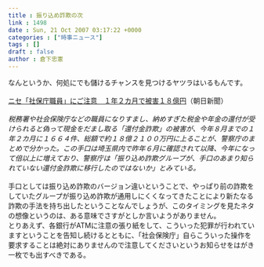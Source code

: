 ```yaml
---
title : 振り込め詐欺の次
link : 1498
date : Sun, 21 Oct 2007 03:17:22 +0000
categories : ["時事ニュース"]
tags : []
draft : false
author : 倉下忠憲
---
```


なんというか、何処にでも儲けるチャンスを見つけるヤツラはいるもんです。<BR><BR><A HREF="http://www.asahi.com/national/update/1020/TKY200710200183.html" TARGET="_blank">ニセ「社保庁職員」にご注意　１年２カ月で被害１８億円</A>（朝日新聞）<BR><BR><I>税務署や社会保険庁などの職員になりすまし、納めすぎた税金や年金の還付が受けられると偽って現金をだまし取る「還付金詐欺」の被害が、今年８月までの１年２カ月に１６６４件、総額で約１８億２１００万円に上ることが、警察庁のまとめで分かった。この手口は埼玉県内で昨年６月に確認されて以降、今年になって倍以上に増えており、警察庁は「振り込め詐欺グループが、手口のあまり知られていない還付金詐欺に移行したのではないか」とみている。 </I><BR><BR>手口としては振り込め詐欺のバージョン違いということで、やっぱり前の詐欺をしていたグループが振り込め詐欺が通用しにくくなってきたことにより新たなる詐欺の手法を持ち出したということなんでしょうが、このタイミングを見たネタの想像というのは、ある意味でさすがとしか言いようがありません。<BR>とりあえず、各銀行がATMに注意の張り紙をして、こういった犯罪が行われていますということを告知し続けるとともに、「社会保険庁」自らこういった操作を要求することは絶対にありませんので注意してくださいというお知らせをはがき一枚でも出すべきである。<BR><br><br>
